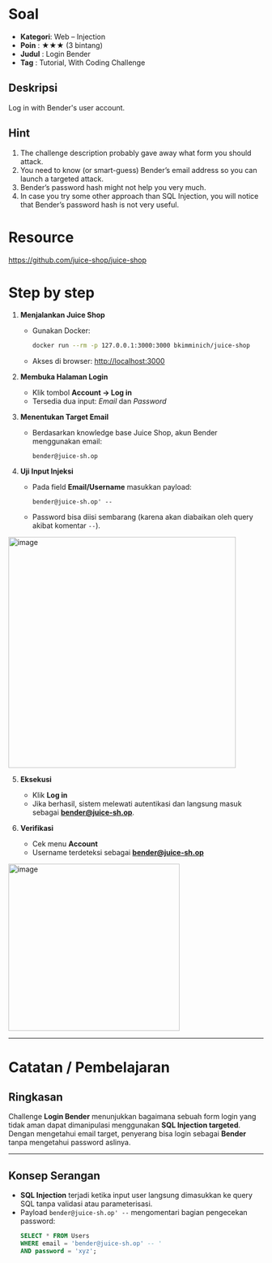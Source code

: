 # Soal

- **Kategori**: Web – Injection  
- **Poin**    : ★★★ (3 bintang)  
- **Judul**   : Login Bender  
- **Tag**     : Tutorial, With Coding Challenge  

## Deskripsi 
Log in with Bender's user account.

## Hint 
1. The challenge description probably gave away what form you should attack.  
2. You need to know (or smart-guess) Bender’s email address so you can launch a targeted attack.  
3. Bender’s password hash might not help you very much.  
4. In case you try some other approach than SQL Injection, you will notice that Bender’s password hash is not very useful.  

# Resource

https://github.com/juice-shop/juice-shop

# Step by step

1. **Menjalankan Juice Shop**
   - Gunakan Docker:  
     ```bash
     docker run --rm -p 127.0.0.1:3000:3000 bkimminich/juice-shop
     ```
   - Akses di browser: [http://localhost:3000](http://localhost:3000)

2. **Membuka Halaman Login**
   - Klik tombol **Account → Log in**
   - Tersedia dua input: *Email* dan *Password*

3. **Menentukan Target Email**
   - Berdasarkan knowledge base Juice Shop, akun Bender menggunakan email:  
     ```
     bender@juice-sh.op
     ```

4. **Uji Input Injeksi**
   - Pada field **Email/Username** masukkan payload:
     ```
     bender@juice-sh.op' --
     ```
   - Password bisa diisi sembarang (karena akan diabaikan oleh query akibat komentar `--`).

<img width="449" height="455" alt="image" src="https://github.com/user-attachments/assets/8c3b09c5-7f57-4479-90f3-20686635d241" />

5. **Eksekusi**
   - Klik **Log in**
   - Jika berhasil, sistem melewati autentikasi dan langsung masuk sebagai **bender@juice-sh.op**.

6. **Verifikasi**
   - Cek menu **Account**
   - Username terdeteksi sebagai **bender@juice-sh.op**

<img width="338" height="329" alt="image" src="https://github.com/user-attachments/assets/12ac6530-17e0-4e5a-92cf-048b080e9604" />

---

# Catatan / Pembelajaran

## Ringkasan
Challenge **Login Bender** menunjukkan bagaimana sebuah form login yang tidak aman dapat dimanipulasi menggunakan **SQL Injection targeted**. Dengan mengetahui email target, penyerang bisa login sebagai **Bender** tanpa mengetahui password aslinya.

---

## Konsep Serangan
- **SQL Injection** terjadi ketika input user langsung dimasukkan ke query SQL tanpa validasi atau parameterisasi.
- Payload `bender@juice-sh.op' --` mengomentari bagian pengecekan password:
  ```sql
  SELECT * FROM Users 
  WHERE email = 'bender@juice-sh.op' -- ' 
  AND password = 'xyz';

